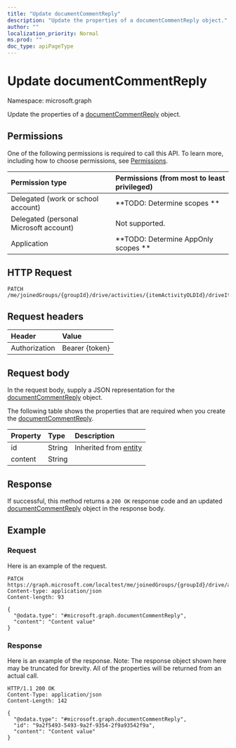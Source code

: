 ```yaml
---
title: "Update documentCommentReply"
description: "Update the properties of a documentCommentReply object."
author: ""
localization_priority: Normal
ms.prod: ""
doc_type: apiPageType
---
```


# Update documentCommentReply

Namespace: microsoft.graph

Update the properties of a [documentCommentReply](../resources/documentcommentreply.md) object.

## Permissions
One of the following permissions is required to call this API. To learn more, including how to choose permissions, see [Permissions](/concepts/permissions-reference.md).

|Permission type|Permissions (from most to least privileged)|
|:---|:---|
|Delegated (work or school account)|**TODO: Determine scopes **|
|Delegated (personal Microsoft account)|Not supported.|
|Application|**TODO: Determine AppOnly scopes **|

## HTTP Request
<!-- {
  "blockType": "ignored"
}
-->
``` http
PATCH /me/joinedGroups/{groupId}/drive/activities/{itemActivityOLDId}/driveItem/document/comments/{documentCommentId}/replies/{documentCommentReplyId}
```

## Request headers
|Header|Value|
|:---|:---|
|Authorization|Bearer {token}|

## Request body
In the request body, supply a JSON representation for the [documentCommentReply](../resources/documentcommentreply.md) object.

The following table shows the properties that are required when you create the [documentCommentReply](../resources/documentcommentreply.md).

|Property|Type|Description|
|:---|:---|:---|
|id|String| Inherited from [entity](../resources/entity.md)|
|content|String||



## Response
If successful, this method returns a `200 OK` response code and an updated [documentCommentReply](../resources/documentcommentreply.md) object in the response body.

## Example

### Request
Here is an example of the request.
<!-- {
  "blockType": "request",
  "name": "update_documentcommentreply"
}
-->
``` http
PATCH https://graph.microsoft.com/localtest/me/joinedGroups/{groupId}/drive/activities/{itemActivityOLDId}/driveItem/document/comments/{documentCommentId}/replies/{documentCommentReplyId}
Content-type: application/json
Content-length: 93

{
  "@odata.type": "#microsoft.graph.documentCommentReply",
  "content": "Content value"
}
```

### Response
Here is an example of the response. Note: The response object shown here may be truncated for brevity. All of the properties will be returned from an actual call.
<!-- {
  "blockType": "response",
  "truncated": true
}
-->
``` http
HTTP/1.1 200 OK
Content-Type: application/json
Content-Length: 142

{
  "@odata.type": "#microsoft.graph.documentCommentReply",
  "id": "9a2f5493-5493-9a2f-9354-2f9a93542f9a",
  "content": "Content value"
}
```

